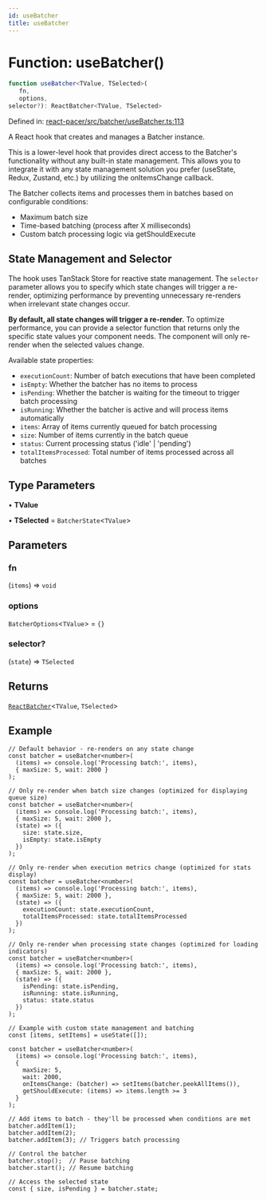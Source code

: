 ```yaml
---
id: useBatcher
title: useBatcher
---
```


<!-- DO NOT EDIT: this page is autogenerated from the type comments -->

# Function: useBatcher()

```ts
function useBatcher<TValue, TSelected>(
   fn, 
   options, 
selector?): ReactBatcher<TValue, TSelected>
```

Defined in: [react-pacer/src/batcher/useBatcher.ts:113](https://github.com/TanStack/pacer/blob/main/packages/react-pacer/src/batcher/useBatcher.ts#L113)

A React hook that creates and manages a Batcher instance.

This is a lower-level hook that provides direct access to the Batcher's functionality without
any built-in state management. This allows you to integrate it with any state management solution
you prefer (useState, Redux, Zustand, etc.) by utilizing the onItemsChange callback.

The Batcher collects items and processes them in batches based on configurable conditions:
- Maximum batch size
- Time-based batching (process after X milliseconds)
- Custom batch processing logic via getShouldExecute

## State Management and Selector

The hook uses TanStack Store for reactive state management. The `selector` parameter allows you
to specify which state changes will trigger a re-render, optimizing performance by preventing
unnecessary re-renders when irrelevant state changes occur.

**By default, all state changes will trigger a re-render.** To optimize performance, you can
provide a selector function that returns only the specific state values your component needs.
The component will only re-render when the selected values change.

Available state properties:
- `executionCount`: Number of batch executions that have been completed
- `isEmpty`: Whether the batcher has no items to process
- `isPending`: Whether the batcher is waiting for the timeout to trigger batch processing
- `isRunning`: Whether the batcher is active and will process items automatically
- `items`: Array of items currently queued for batch processing
- `size`: Number of items currently in the batch queue
- `status`: Current processing status ('idle' | 'pending')
- `totalItemsProcessed`: Total number of items processed across all batches

## Type Parameters

• **TValue**

• **TSelected** = `BatcherState`\<`TValue`\>

## Parameters

### fn

(`items`) => `void`

### options

`BatcherOptions`\<`TValue`\> = `{}`

### selector?

(`state`) => `TSelected`

## Returns

[`ReactBatcher`](../../interfaces/reactbatcher.md)\<`TValue`, `TSelected`\>

## Example

```tsx
// Default behavior - re-renders on any state change
const batcher = useBatcher<number>(
  (items) => console.log('Processing batch:', items),
  { maxSize: 5, wait: 2000 }
);

// Only re-render when batch size changes (optimized for displaying queue size)
const batcher = useBatcher<number>(
  (items) => console.log('Processing batch:', items),
  { maxSize: 5, wait: 2000 },
  (state) => ({
    size: state.size,
    isEmpty: state.isEmpty
  })
);

// Only re-render when execution metrics change (optimized for stats display)
const batcher = useBatcher<number>(
  (items) => console.log('Processing batch:', items),
  { maxSize: 5, wait: 2000 },
  (state) => ({
    executionCount: state.executionCount,
    totalItemsProcessed: state.totalItemsProcessed
  })
);

// Only re-render when processing state changes (optimized for loading indicators)
const batcher = useBatcher<number>(
  (items) => console.log('Processing batch:', items),
  { maxSize: 5, wait: 2000 },
  (state) => ({
    isPending: state.isPending,
    isRunning: state.isRunning,
    status: state.status
  })
);

// Example with custom state management and batching
const [items, setItems] = useState([]);

const batcher = useBatcher<number>(
  (items) => console.log('Processing batch:', items),
  {
    maxSize: 5,
    wait: 2000,
    onItemsChange: (batcher) => setItems(batcher.peekAllItems()),
    getShouldExecute: (items) => items.length >= 3
  }
);

// Add items to batch - they'll be processed when conditions are met
batcher.addItem(1);
batcher.addItem(2);
batcher.addItem(3); // Triggers batch processing

// Control the batcher
batcher.stop();  // Pause batching
batcher.start(); // Resume batching

// Access the selected state
const { size, isPending } = batcher.state;
```
